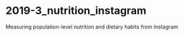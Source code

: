 # 2019-3_nutrition_instagram
Measuring population-level nutrition and dietary habits from Instagram
